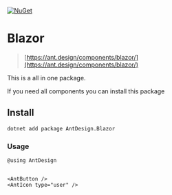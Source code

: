 [![NuGet](https://img.shields.io/nuget/v/AntDesign.Blazor.svg?style=flat-square&color=green)](https://www.nuget.org/packages/AntDesign.Blazor)


# Blazor

> [https://ant.design/components/blazor/](https://ant.design/components/blazor/)

This is a all in one package.

If you need all components you can install this package


## Install

```sh
dotnet add package AntDesign.Blazor
```


### Usage

```cs
@using AntDesign
```

```razor

<AntButton />
<AntIcon type="user" />

```
